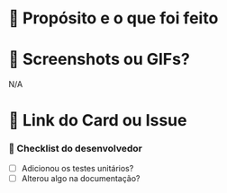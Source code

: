 # 🔨 Propósito e o que foi feito

# 📸 Screenshots ou GIFs?
N/A

# 🔗 Link do Card ou Issue

### 📗 Checklist do desenvolvedor

- [ ] Adicionou os testes unitários?
- [ ] Alterou algo na documentação?